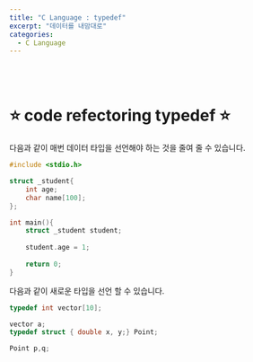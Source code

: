 ```yaml
---
title: "C Language : typedef"
excerpt: "데이터를 내맘대로"
categories:
  - C Language
---
```


<br>

<br>

# ⭐ code refectoring typedef ⭐

다음과 같이 매번 데이터 타입을 선언해야 하는 것을 줄여 줄 수 있습니다.

```c
#include <stdio.h>

struct _student{
	int age;
	char name[100];
};

int main(){
	struct _student student;
	
	student.age = 1;
	
	return 0;
}
```

다음과 같이 새로운 타입을 선언 할 수 있습니다.

```c
typedef int vector[10];

vector a;
typedef struct { double x, y;} Point;

Point p,q;
```

<br>

<br>
